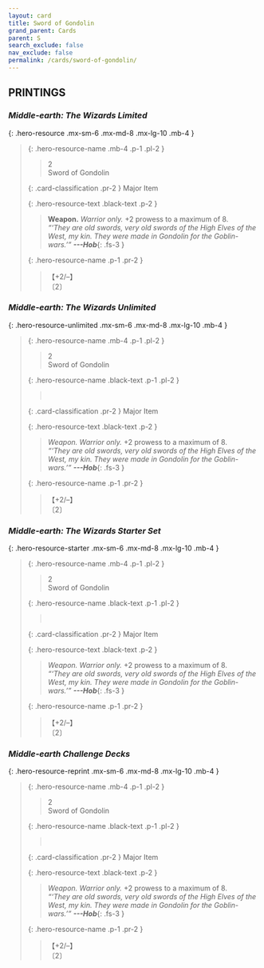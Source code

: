 ```yaml
---
layout: card
title: Sword of Gondolin
grand_parent: Cards
parent: S
search_exclude: false
nav_exclude: false
permalink: /cards/sword-of-gondolin/
---
```


## PRINTINGS


### _Middle-earth: The Wizards Limited_

{: .hero-resource .mx-sm-6 .mx-md-8 .mx-lg-10 .mb-4 }
> {: .hero-resource-name .mb-4 .p-1 .pl-2 }
> > <div class="card-mp">2</div>
> > <div class="card-name">Sword of Gondolin</div>
>
> {: .card-classification .pr-2 }
> Major Item
>
> {: .hero-resource-text .black-text .p-2 }
> > __Weapon.__ _Warrior only._ +2 prowess to a maximum of 8. <br>_“‘They are old swords, very old swords of the High Elves of the West, my kin. They were made in Gondolin for the Goblin-wars.’”_ ***---&#65279;Hob***{: .fs-3 } 
> 
> {: .hero-resource-name .p-1 .pr-2 }
> > <div class="card-shield">【+2/&ndash;】</div>
> > <div class="card-corruption">〔2〕</div>

### _Middle-earth: The Wizards Unlimited_

{: .hero-resource-unlimited .mx-sm-6 .mx-md-8 .mx-lg-10 .mb-4 }
> {: .hero-resource-name .mb-4 .p-1 .pl-2 }
> > <div class="card-mp">2</div>
> > <div class="card-name">Sword of Gondolin</div>
>
> {: .hero-resource-name .black-text .p-1 .pl-2 }
> > &nbsp;
>
> {: .card-classification .pr-2 }
> Major Item
>
> {: .hero-resource-text .black-text .p-2 }
> > _Weapon._ _Warrior only._ +2 prowess to a maximum of 8. <br>_“‘They are old swords, very old swords of the High Elves of the West, my kin. They were made in Gondolin for the Goblin-wars.’”_ ***---&#65279;Hob***{: .fs-3 } 
> 
> {: .hero-resource-name .p-1 .pr-2 }
> > <div class="card-shield">【+2/&ndash;】</div>
> > <div class="card-corruption">〔2〕</div>

### _Middle-earth: The Wizards Starter Set_

{: .hero-resource-starter .mx-sm-6 .mx-md-8 .mx-lg-10 .mb-4 }
> {: .hero-resource-name .mb-4 .p-1 .pl-2 }
> > <div class="card-mp">2</div>
> > <div class="card-name">Sword of Gondolin</div>
>
> {: .hero-resource-name .black-text .p-1 .pl-2 }
> > &nbsp;
>
> {: .card-classification .pr-2 }
> Major Item
>
> {: .hero-resource-text .black-text .p-2 }
> > _Weapon._ _Warrior only._ +2 prowess to a maximum of 8. <br>_“‘They are old swords, very old swords of the High Elves of the West, my kin. They were made in Gondolin for the Goblin-wars.’”_ ***---&#65279;Hob***{: .fs-3 } 
> 
> {: .hero-resource-name .p-1 .pr-2 }
> > <div class="card-shield">【+2/&ndash;】</div>
> > <div class="card-corruption">〔2〕</div>

### _Middle-earth Challenge Decks_

{: .hero-resource-reprint .mx-sm-6 .mx-md-8 .mx-lg-10 .mb-4 }
> {: .hero-resource-name .mb-4 .p-1 .pl-2 }
> > <div class="card-mp">2</div>
> > <div class="card-name">Sword of Gondolin</div>
>
> {: .hero-resource-name .black-text .p-1 .pl-2 }
> > &nbsp;
>
> {: .card-classification .pr-2 }
> Major Item
>
> {: .hero-resource-text .black-text .p-2 }
> > _Weapon._ _Warrior only._ +2 prowess to a maximum of 8. <br>_“‘They are old swords, very old swords of the High Elves of the West, my kin. They were made in Gondolin for the Goblin-wars.’”_ ***---&#65279;Hob***{: .fs-3 } 
> 
> {: .hero-resource-name .p-1 .pr-2 }
> > <div class="card-shield">【+2/&ndash;】</div>
> > <div class="card-corruption">〔2〕</div>
